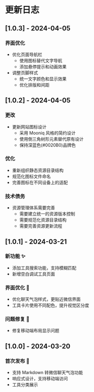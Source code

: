 # 更新日志

## [1.0.3] - 2024-04-05
### 界面优化
- 优化页面导航栏
  - 使用图标替代文字导航
  - 添加悬停提示和动画效果
- 调整页脚样式
  - 统一文字颜色和显示效果
  - 优化排版和间距

## [1.0.2] - 2024-04-05
### 更改
- 更新网站图标设计
  - 采用 Mooniq 风格的简约设计
  - 使用倒三角树形元素替代原有设计
  - 保持深蓝色(#0020B0)品牌色

### 优化
- 重新组织静态资源目录结构
- 规范化图标文件命名
- 完善图标在不同设备上的适配

### 技术债务
- 资源管理体系需要完善
  - 需要建立统一的资源版本控制
  - 需要规范化资源目录结构
  - 需要完善资源更新流程

## [1.0.1] - 2024-03-21
### 新功能 ✨
- 添加工具搜索功能，支持模糊匹配
- 新增空白调试工具页面

### 界面优化 🎨
- 优化聊天气泡样式，更贴近微信界面
- 工具卡片使用不同配色，提升视觉区分度

### 问题修复 🐛
- 修复移动端布局显示问题

## [1.0.0] - 2024-03-20
### 首次发布 🎉
- 支持 Markdown 转微信聊天气泡功能
- 响应式设计，支持移动端访问
- 工具分类展示 